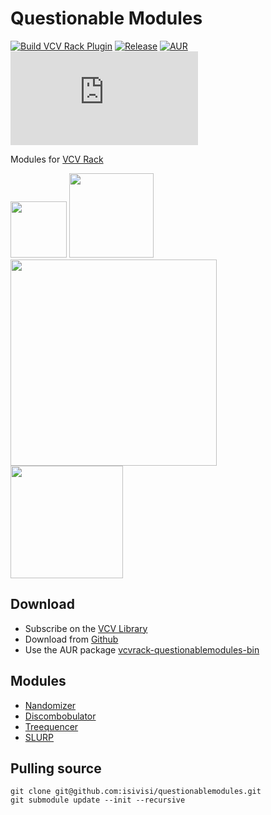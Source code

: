 # Questionable Modules 
[![Build VCV Rack Plugin](https://github.com/isivisi/questionablemodules/actions/workflows/build-plugin.yml/badge.svg?branch=master)](https://github.com/isivisi/questionablemodules/actions/workflows/build-plugin.yml)
[![Release](https://badgen.net/github/release/isivisi/questionablemodules/stable?color=cyan)](https://github.com/isivisi/questionablemodules/releases/latest)
[![AUR](https://img.shields.io/aur/version/vcvrack-questionablemodules-bin)](https://aur.archlinux.org/packages/vcvrack-questionablemodules-bin)
[![VCV Rack Library](https://badgen.net/https/raw.githubusercontent.com/isivisi/questionablemodules/automated/popularity.json)](https://library.vcvrack.com/questionablemodules)

Modules for [VCV Rack](https://github.com/VCVRack/Rack)

<img src="https://library.vcvrack.com/screenshots/200/questionablemodules/nandomizer.png" width="90"> <img src="https://library.vcvrack.com/screenshots/200/questionablemodules/discombobulator.png" width="135">
<img src="https://github.com/isivisi/questionablemodules/blob/master/images/Treequencer.gif?raw=true?raw=true" width="330">
<img src="https://library.vcvrack.com/screenshots/200/questionablemodules/quatosc.png" width="180">

## Download
- Subscribe on the [VCV Library](https://library.vcvrack.com/questionablemodules)
- Download from [Github](https://github.com/isivisi/questionablemodules/releases/latest)
- Use the AUR package [vcvrack-questionablemodules-bin](https://aur.archlinux.org/packages/vcvrack-questionablemodules-bin)

## Modules
- [Nandomizer](https://isivisi.github.io/questionablemodules/nandomizer)
- [Discombobulator](https://isivisi.github.io/questionablemodules/discombobulator)
- [Treequencer](https://isivisi.github.io/questionablemodules/treequencer)
- [SLURP](https://isivisi.github.io/questionablemodules/slurp)

## Pulling source
```
git clone git@github.com:isivisi/questionablemodules.git
git submodule update --init --recursive
```
